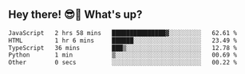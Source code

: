 ## Hey there! 😎👋 What's up?

<!--START_SECTION:waka-->

```txt
JavaScript   2 hrs 58 mins   ███████████████▓░░░░░░░░░   62.61 %
HTML         1 hr 6 mins     ██████░░░░░░░░░░░░░░░░░░░   23.49 %
TypeScript   36 mins         ███▒░░░░░░░░░░░░░░░░░░░░░   12.78 %
Python       1 min           ▒░░░░░░░░░░░░░░░░░░░░░░░░   00.69 %
Other        0 secs          ░░░░░░░░░░░░░░░░░░░░░░░░░   00.22 %
```

<!--END_SECTION:waka-->

